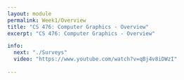 ```yaml
---
layout: module
permalink: Week1/Overview
title: "CS 476: Computer Graphics - Overview"
excerpt: "CS 476: Computer Graphics - Overview"

info:
  next: "./Surveys"
  video: "https://www.youtube.com/watch?v=qBj4v8iDWzI"
  
---
```


